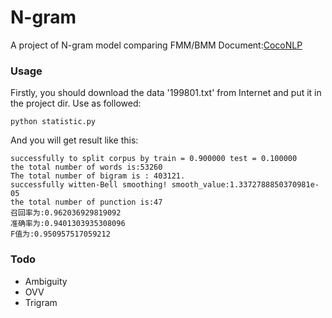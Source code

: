 # N-gram
A project of N-gram model comparing FMM/BMM
Document:[CocoNLP](http://coconlp.top/2016/11/18/Ngram%E5%88%86%E8%AF%8D/)

### Usage
Firstly, you should download the data '199801.txt' from Internet and put it in the project dir.
Use as followed:
```
python statistic.py
```
And you will get result like this:
```
successfully to split corpus by train = 0.900000 test = 0.100000
the total number of words is:53260
The total number of bigram is : 403121.
successfully witten-Bell smoothing! smooth_value:1.3372788850370981e-05
the total number of punction is:47
召回率为:0.962036929819092
准确率为:0.9401303935308096
F值为:0.950957517059212
```

### Todo
+ Ambiguity
+ OVV
+ Trigram
